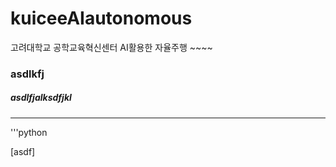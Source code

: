 # kuiceeAIautonomous
고려대학교 공학교육혁신센터 AI활용한 자율주행 ~~~~

### asdlkfj
##### asdlfjalksdfjkl


---

'''python

[asdf]
